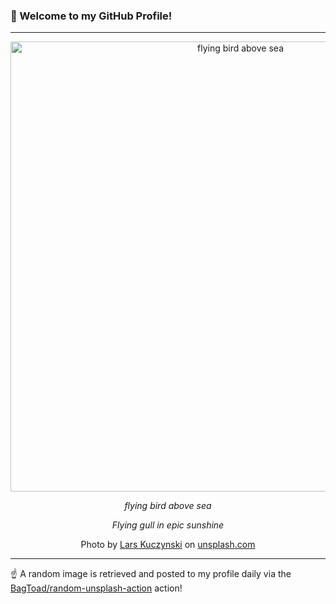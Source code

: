 ### 👋 Welcome to my GitHub Profile!

----

<div align="center">
  <img width="720" src="https://images.unsplash.com/photo-1550133730-695473e544be?crop=entropy&cs=tinysrgb&fit=max&fm=jpg&ixid=M3w1NTI0OTR8MHwxfHJhbmRvbXx8fHx8fHx8fDE3MTczMDg2MzV8&ixlib=rb-4.0.3&q=80&w=1080" alt="flying bird above sea">
  
  <em>flying bird above sea</em>
  
  <em>Flying gull in epic sunshine</em>
  
  Photo by [Lars Kuczynski](https://www.codefriend.de/) on [unsplash.com](https://unsplash.com/)
</div>

----

☝️ A random image is retrieved and posted to my profile daily via the [BagToad/random-unsplash-action](https://github.com/BagToad/random-unsplash-action) action!
